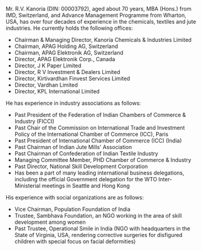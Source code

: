 Mr. R.V. Kanoria (DIN: 00003792), aged about 70 years, MBA (Hons.) from IMD, Switzerland, and Advance Management Programme from Wharton, USA, has over four decades of experience in the chemicals, textiles and jute industries. He currently holds the following offices:

- Chairman & Managing Director, Kanoria Chemicals & Industries Limited
- Chairman, APAG Holding AG, Switzerland
- Chairman, APAG Elektronik AG, Switzerland
- Director, APAG Elektronik Corp., Canada
- Director, J K Paper Limited
- Director, R V Investment & Dealers Limited
- Director, Kirtivardhan Finvest Services Limited
- Director, Vardhan Limited
- Director, KPL International Limited

He has experience in industry associations as follows:

- Past President of the Federation of Indian Chambers of Commerce & Industry (FICCI)
- Past Chair of the Commission on International Trade and Investment Policy of the International Chamber of Commerce (ICC), Paris
- Past President of International Chamber of Commerce (ICC) (India)
- Past Chairman of Indian Jute Mills' Association
- Past Chairman of Confederation of Indian Textile Industry
- Managing Committee Member, PHD Chamber of Commerce & Industry
- Past Director, National Skill Development Corporation
- Has been a part of many leading international business delegations, including the official Government delegation for the WTO Inter-Ministerial meetings in Seattle and Hong Kong

His experience with social organizations are as follows:

- Vice Chairman, Population Foundation of India
- Trustee, Sambhava Foundation, an NGO working in the area of skill development among women
- Past Trustee, Operational Smile in India (NGO with headquarters in the State of Virginia, USA, rendering corrective surgeries for disfigured children with special focus on facial deformities)
